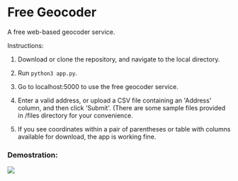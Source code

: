 # Free Geocoder
A free web-based geocoder service.

Instructions:

1. Download or clone the repository, and navigate to the local directory.

2. Run ```python3 app.py```.

2. Go to localhost:5000 to use the free geocoder service.

3. Enter a valid address, or upload a CSV file containing an 'Address' column, and then click 'Submit'. (There are some sample files provided in /files directory for your convenience.

4. If you see coordinates within a pair of parentheses or table with columns available for download, the app is working fine.

### Demostration:

<img src="http://g.recordit.co/huN5HfT7fz.gif"/>
